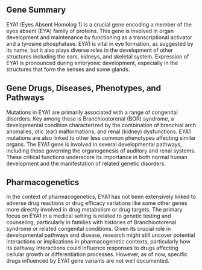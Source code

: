 ## Gene Summary
EYA1 (Eyes Absent Homolog 1) is a crucial gene encoding a member of the eyes absent (EYA) family of proteins. This gene is involved in organ development and maintenance by functioning as a transcriptional activator and a tyrosine phosphatase. EYA1 is vital in eye formation, as suggested by its name, but it also plays diverse roles in the development of other structures including the ears, kidneys, and skeletal system. Expression of EYA1 is pronounced during embryonic development, especially in the structures that form the senses and some glands.

## Gene Drugs, Diseases, Phenotypes, and Pathways
Mutations in EYA1 are primarily associated with a range of congenital disorders. Key among these is Branchiootorenal (BOR) syndrome, a developmental condition characterized by the combination of branchial arch anomalies, otic (ear) malformations, and renal (kidney) dysfunctions. EYA1 mutations are also linked to other less common phenotypes affecting similar organs. The EYA1 gene is involved in several developmental pathways, including those governing the organogenesis of auditory and renal systems. These critical functions underscore its importance in both normal human development and the manifestation of related genetic disorders.

## Pharmacogenetics
In the context of pharmacogenetics, EYA1 has not been extensively linked to adverse drug reactions or drug efficacy variations like some other genes more directly involved in drug metabolism or drug targets. The primary focus on EYA1 in a medical setting is related to genetic testing and counseling, particularly in families with histories of Branchiootorenal syndrome or related congenital conditions. Given its crucial role in developmental pathways and disease, research might still uncover potential interactions or implications in pharmacogenetic contexts, particularly how its pathway interactions could influence responses to drugs affecting cellular growth or differentiation processes. However, as of now, specific drugs influenced by EYA1 gene variants are not well documented.